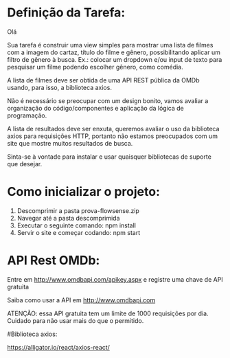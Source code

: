 # Definição da Tarefa:

Olá

Sua tarefa é construir uma view simples para mostrar uma lista de filmes com a imagem do cartaz, título do filme e gênero, possibilitando aplicar um filtro de gênero à busca.
Ex.: colocar um dropdown e/ou input de texto para pesquisar um filme podendo escolher gênero, como comédia. 

A lista de filmes deve ser obtida de uma API REST pública da OMDb usando, para isso, a biblioteca axios.

Não é necessário se preocupar com um design bonito, vamos avaliar a organização do
código/componentes e aplicação da lógica de programação.

A lista de resultados deve ser enxuta, queremos avaliar o uso da biblioteca axios para
requisições HTTP, portanto não estamos preocupados com um site que mostre muitos resultados de busca.

Sinta-se à vontade para instalar e usar quaisquer bibliotecas de suporte que desejar.

# Como inicializar o projeto:

<ol>
  <li>Descomprimir a pasta prova-flowsense.zip</li>
  <li>Navegar até a pasta descomprimida</li>
  <li>Executar o seguinte comando: npm install</li>
  <li>Servir o site e começar codando: npm start</li>
</ol>

# API Rest OMDb:

Entre em http://www.omdbapi.com/apikey.aspx e registre uma chave de API gratuita

Saiba como usar a API em http://www.omdbapi.com

ATENÇÃO: essa API gratuita tem um limite de 1000 requisições por dia. Cuidado para não usar mais do que o permitido.

#Biblioteca axios:

https://alligator.io/react/axios-react/
